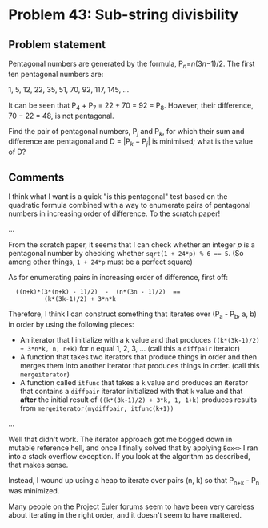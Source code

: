 # Problem 43: Sub-string divisbility

## Problem statement

<p>Pentagonal numbers are generated by the formula, P<sub><var>n</var></sub>=<var>n</var>(3<var>n</var>−1)/2. The first ten pentagonal numbers are:</p>
<p class="center">1, 5, 12, 22, 35, 51, 70, 92, 117, 145, ...</p>
<p>It can be seen that P<sub>4</sub> + P<sub>7</sub> = 22 + 70 = 92 = P<sub>8</sub>. However, their difference, 70 − 22 = 48, is not pentagonal.</p>
<p>Find the pair of pentagonal numbers, P<sub><var>j</var></sub> and P<sub><var>k</var></sub>, for which their sum and difference are pentagonal and D = |P<sub><var>k</var></sub> − P<sub><var>j</var></sub>| is minimised; what is the value of D?</p>

## Comments

I think what I want is a quick "is this pentagonal" test based on the
quadratic formula combined with a way to enumerate pairs of pentagonal
numbers in increasing order of difference. To the scratch paper!

...

From the scratch paper, it seems that I can check whether an integer *p*
is a pentagonal number by checking whether `sqrt(1 + 24*p) % 6 == 5`.
(So among other things, `1 + 24*p` must be a perfect square)

As for enumerating pairs in increasing order of difference, first off:

      ((n+k)*(3*(n+k) - 1)/2)  -  (n*(3n - 1)/2)  ==
              (k*(3k-1)/2) + 3*n*k

Therefore, I think I can construct something that iterates over
(P<sub>a</sub> - P<sub>b</sub>, a, b) in order by using the
following pieces:
- An iterator that I initialize with a `k` value and that
  produces `((k*(3k-1)/2) + 3*n*k, n, n+k)` for `n` equal
  1, 2, 3, ... (call this a `diffpair` iterator)
- A function that takes two iterators that produce things
  in order and then merges them into another iterator that
  produces things in order. (call this `mergeiterator`)
- A function called `itfunc` that takes a `k` value and produces an iterator
  that contains a `diffpair` iterator initialized with that
  `k` value and that **after** the initial result of
  `((k*(3k-1)/2) + 3*k, 1, 1+k)` produces results from
  `mergeiterator(mydiffpair, itfunc(k+1))`

...

Well that didn't work. The iterator approach got me bogged down
in mutable reference hell, and once I finally solved that by applying
`Box<>` I ran into a stack overflow exception. If you look at
the algorithm as described, that makes sense.

Instead, I wound up using a heap to iterate over pairs (n, k) so that
P<sub>n+k</sub> - P<sub>n</sub> was minimized.

Many people on the Project Euler forums seem to have been very
careless about iterating in the right order, and it doesn't seem
to have mattered.
